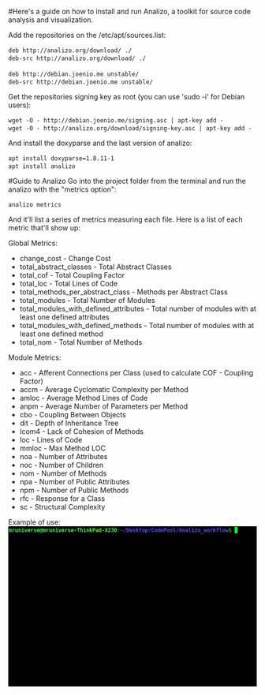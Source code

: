 #Here's a guide on how to install and run Analizo, a toolkit for source code analysis and visualization.

Add the repositories on the /etc/apt/sources.list:

```
deb http://analizo.org/download/ ./
deb-src http://analizo.org/download/ ./

deb http://debian.joenio.me unstable/
deb-src http://debian.joenio.me unstable/
```
Get the repositories signing key as root (you can use 'sudo -i' for Debian users):

```
wget -O - http://debian.joenio.me/signing.asc | apt-key add -
wget -O - http://analizo.org/download/signing-key.asc | apt-key add -
```

And install the doxyparse and the last version of analizo:

```
apt install doxyparse=1.8.11-1
apt install analizo
```

#Guide to Analizo
Go into the project folder from the terminal and run the analizo with the "metrics option":
```
analizo metrics
```

And it'll list a series of metrics measuring each file. Here is a list of each metric that'll show up:

Global Metrics:
- change_cost - Change Cost
- total_abstract_classes - Total Abstract Classes
- total_cof - Total Coupling Factor
- total_loc - Total Lines of Code
- total_methods_per_abstract_class - Methods per Abstract Class
- total_modules - Total Number of Modules
- total_modules_with_defined_attributes - Total number of modules with at least one defined attributes
- total_modules_with_defined_methods - Total number of modules with at least one defined method
- total_nom - Total Number of Methods

Module Metrics:
- acc - Afferent Connections per Class (used to calculate COF - Coupling Factor)
- accm - Average Cyclomatic Complexity per Method
- amloc - Average Method Lines of Code
- anpm - Average Number of Parameters per Method
- cbo - Coupling Between Objects
- dit - Depth of Inheritance Tree
- lcom4 - Lack of Cohesion of Methods
- loc - Lines of Code
- mmloc - Max Method LOC
- noa - Number of Attributes
- noc - Number of Children
- nom - Number of Methods
- npa - Number of Public Attributes
- npm - Number of Public Methods
- rfc - Response for a Class
- sc - Structural Complexity

Example of use:
![](tty.gif)
